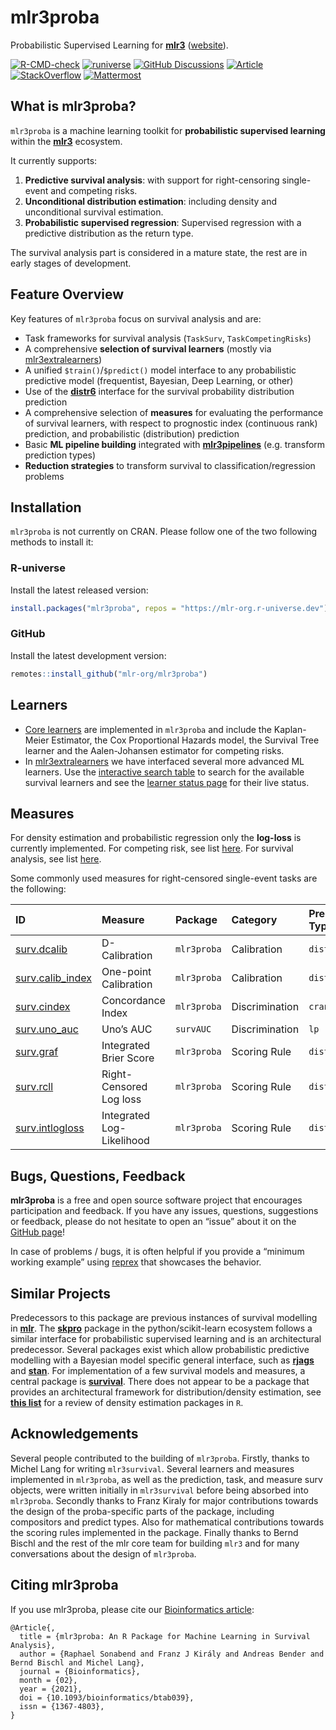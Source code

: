 
# mlr3proba

Probabilistic Supervised Learning for
**[mlr3](https://github.com/mlr-org/mlr3/)**
([website](https://mlr3proba.mlr-org.com/)).

<!-- badges: start -->

[![R-CMD-check](https://github.com/mlr-org/mlr3proba/actions/workflows/r-cmd-check.yml/badge.svg)](https://github.com/mlr-org/mlr3proba/actions/workflows/r-cmd-check.yml)
[![runiverse](https://mlr-org.r-universe.dev/badges/mlr3proba)](https://mlr-org.r-universe.dev/mlr3proba)
[![GitHub
Discussions](https://img.shields.io/github/discussions/mlr-org/mlr3proba?logo=github&label=Discussions%20Q%26A&color=FFE600)](https://github.com/mlr-org/mlr3proba/discussions)
[![Article](https://img.shields.io/badge/Article-10.1093%2Fbioinformatics%2Fbtab039-brightgreen)](https://doi.org/10.1093/bioinformatics/btab039)
[![StackOverflow](https://img.shields.io/badge/stackoverflow-mlr3-orange.svg?color=pink)](https://stackoverflow.com/questions/tagged/mlr3)
[![Mattermost](https://img.shields.io/badge/chat-mattermost-orange.svg?color=pink)](https://lmmisld-lmu-stats-slds.srv.mwn.de/mlr_invite/)
<!-- badges: end -->

## What is mlr3proba?

`mlr3proba` is a machine learning toolkit for **probabilistic supervised
learning** within the **[mlr3](https://github.com/mlr-org/mlr3)**
ecosystem.

It currently supports:

1.  **Predictive survival analysis**: with support for right-censoring
    single-event and competing risks.
2.  **Unconditional distribution estimation**: including density and
    unconditional survival estimation.
3.  **Probabilistic supervised regression**: Supervised regression with
    a predictive distribution as the return type.

The survival analysis part is considered in a mature state, the rest are
in early stages of development.

## Feature Overview

Key features of `mlr3proba` focus on survival analysis and are:

- Task frameworks for survival analysis (`TaskSurv`,
  `TaskCompetingRisks`)
- A comprehensive **selection of survival learners** (mostly via
  [mlr3extralearners](https://github.com/mlr-org/mlr3extralearners/))
- A unified `$train()`/`$predict()` model interface to any probabilistic
  predictive model (frequentist, Bayesian, Deep Learning, or other)
- Use of the
  **[distr6](https://github.com/alan-turing-institute/distr6)**
  interface for the survival probability distribution prediction
- A comprehensive selection of **measures** for evaluating the
  performance of survival learners, with respect to prognostic index
  (continuous rank) prediction, and probabilistic (distribution)
  prediction
- Basic **ML pipeline building** integrated with
  **[mlr3pipelines](https://github.com/mlr-org/mlr3pipelines)**
  (e.g. transform prediction types)
- **Reduction strategies** to transform survival to
  classification/regression problems

## Installation

`mlr3proba` is not currently on CRAN. Please follow one of the two
following methods to install it:

### R-universe

Install the latest released version:

``` r
install.packages("mlr3proba", repos = "https://mlr-org.r-universe.dev")
```

### GitHub

Install the latest development version:

``` r
remotes::install_github("mlr-org/mlr3proba")
```

## Learners

- [Core
  learners](https://mlr3proba.mlr-org.com/reference/index.html#survival-learners)
  are implemented in `mlr3proba` and include the Kaplan-Meier Estimator,
  the Cox Proportional Hazards model, the Survival Tree learner and the
  Aalen-Johansen estimator for competing risks.
- In [mlr3extralearners](https://github.com/mlr-org/mlr3extralearners)
  we have interfaced several more advanced ML learners. Use the
  [interactive search table](https://mlr-org.com/learners.html) to
  search for the available survival learners and see the [learner status
  page](https://mlr3extralearners.mlr-org.com/articles/learner_status.html)
  for their live status.

## Measures

For density estimation and probabilistic regression only the
**log-loss** is currently implemented. For competing risk, see list
[here](https://mlr3proba.mlr-org.com/reference/index.html#competing-risk-measures).
For survival analysis, see list
[here](https://mlr3proba.mlr-org.com/reference/index.html#survival-measures).

Some commonly used measures for right-censored single-event tasks are
the following:

| ID | Measure | Package | Category | Prediction Type |
|:---|:---|:---|:---|:---|
| [surv.dcalib](https://mlr3proba.mlr-org.com/reference/mlr_measures_surv.dcalib.html) | D-Calibration | `mlr3proba` | Calibration | `distr` |
| [surv.calib_index](https://mlr3proba.mlr-org.com/reference/mlr_measures_surv.calib_index.html) | One-point Calibration | `mlr3proba` | Calibration | `distr` |
| [surv.cindex](https://mlr3proba.mlr-org.com/reference/mlr_measures_surv.cindex.html) | Concordance Index | `mlr3proba` | Discrimination | `crank` |
| [surv.uno_auc](https://mlr3proba.mlr-org.com/reference/mlr_measures_surv.uno_auc.html) | Uno’s AUC | `survAUC` | Discrimination | `lp` |
| [surv.graf](https://mlr3proba.mlr-org.com/reference/mlr_measures_surv.graf.html) | Integrated Brier Score | `mlr3proba` | Scoring Rule | `distr` |
| [surv.rcll](https://mlr3proba.mlr-org.com/reference/mlr_measures_surv.rcll.html) | Right-Censored Log loss | `mlr3proba` | Scoring Rule | `distr` |
| [surv.intlogloss](https://mlr3proba.mlr-org.com/reference/mlr_measures_surv.intlogloss.html) | Integrated Log-Likelihood | `mlr3proba` | Scoring Rule | `distr` |

## Bugs, Questions, Feedback

**mlr3proba** is a free and open source software project that encourages
participation and feedback. If you have any issues, questions,
suggestions or feedback, please do not hesitate to open an “issue” about
it on the [GitHub page](https://github.com/mlr-org/mlr3proba/issues)!

In case of problems / bugs, it is often helpful if you provide a
“minimum working example” using [reprex](https://reprex.tidyverse.org/)
that showcases the behavior.

## Similar Projects

Predecessors to this package are previous instances of survival
modelling in **[mlr](https://github.com/mlr-org/mlr)**. The
**[skpro](https://github.com/alan-turing-institute/skpro)** package in
the python/scikit-learn ecosystem follows a similar interface for
probabilistic supervised learning and is an architectural predecessor.
Several packages exist which allow probabilistic predictive modelling
with a Bayesian model specific general interface, such as
**[rjags](https://CRAN.R-project.org/package=rjags)** and
**[stan](https://github.com/stan-dev/rstan)**. For implementation of a
few survival models and measures, a central package is
**[survival](https://github.com/therneau/survival)**. There does not
appear to be a package that provides an architectural framework for
distribution/density estimation, see **[this
list](https://vita.had.co.nz/papers/density-estimation.pdf)** for a
review of density estimation packages in `R`.

## Acknowledgements

Several people contributed to the building of `mlr3proba`. Firstly,
thanks to Michel Lang for writing `mlr3survival`. Several learners and
measures implemented in `mlr3proba`, as well as the prediction, task,
and measure surv objects, were written initially in `mlr3survival`
before being absorbed into `mlr3proba`. Secondly thanks to Franz Kiraly
for major contributions towards the design of the proba-specific parts
of the package, including compositors and predict types. Also for
mathematical contributions towards the scoring rules implemented in the
package. Finally thanks to Bernd Bischl and the rest of the mlr core
team for building `mlr3` and for many conversations about the design of
`mlr3proba`.

## Citing mlr3proba

If you use mlr3proba, please cite our [Bioinformatics
article](https://doi.org/10.1093/bioinformatics/btab039):

    @Article{,
      title = {mlr3proba: An R Package for Machine Learning in Survival Analysis},
      author = {Raphael Sonabend and Franz J Király and Andreas Bender and Bernd Bischl and Michel Lang},
      journal = {Bioinformatics},
      month = {02},
      year = {2021},
      doi = {10.1093/bioinformatics/btab039},
      issn = {1367-4803},
    }
